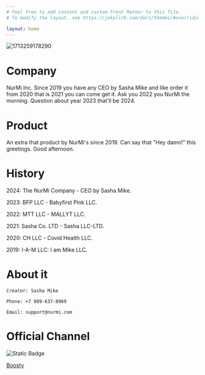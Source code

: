 ```yaml
---
# Feel free to add content and custom Front Matter to this file.
# To modify the layout, see https://jekyllrb.com/docs/themes/#overriding-theme-defaults

layout: home
---
```

![1713259178290](https://github.com/user-attachments/assets/29720a79-1122-4187-969f-958b7432595f)
# Company
NurMi Inc. Since 2019 you have any CEO by Sasha Mike and like order it from 2020 that is 2021 you can come get it. Ask you 2022 you NurMi the morning. Question about year 2023 that'll be 2024.
# Product
An extra that product by NurMi's since 2019. Can say that "Hey damn!" this greetings. Good afternoon.
# History
2024: The NurMi Company - CEO by Sasha Mike.

2023: BFP LLC - Babyfirst Pink LLC.

2022: MTT LLC - MALLYT LLC.

2021: Sasha Co. LTD - Sasha LLC-LTD.

2020: CH LLC - Covid Health LLC.

2019: I-A-M LLC: I am Mike LLC.
# About it
```
Creator: Sasha Mike

Phone: +7 989-637-8969

Email: support@nurmi.com 
```
# Official Channel
![Static Badge](https://img.shields.io/badge/build-donate-brightgreen?style=flat&logo=Boosty&logoColor=White&label=Boosty&color=%23eb5e34&link=https%3A%2F%2Fboosty.to%2Fnurmike)


[Boosty](https://boosty.to/nurmike)
